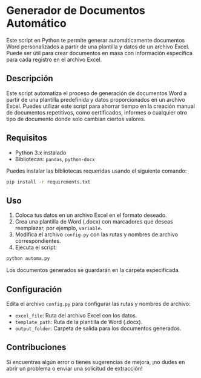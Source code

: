 # Generador de Documentos Automático

Este script en Python te permite generar automáticamente documentos Word personalizados a partir de una plantilla y datos de un archivo Excel. Puede ser útil para crear documentos en masa con información específica para cada registro en el archivo Excel.

## Descripción

Este script automatiza el proceso de generación de documentos Word a partir de una plantilla predefinida y datos proporcionados en un archivo Excel. Puedes utilizar este script para ahorrar tiempo en la creación manual de documentos repetitivos, como certificados, informes o cualquier otro tipo de documento donde solo cambian ciertos valores.

## Requisitos

- Python 3.x instalado
- Bibliotecas: `pandas`, `python-docx`

Puedes instalar las bibliotecas requeridas usando el siguiente comando:

```bash
pip install -r requirements.txt
```

## Uso

1. Coloca tus datos en un archivo Excel en el formato deseado.
2. Crea una plantilla de Word (.docx) con marcadores que deseas reemplazar, por ejemplo, `variable`.
3. Modifica el archivo `config.py` con las rutas y nombres de archivo correspondientes.
4. Ejecuta el script:

```bash
python automa.py
```

Los documentos generados se guardarán en la carpeta especificada.

## Configuración

Edita el archivo `config.py` para configurar las rutas y nombres de archivo:

- `excel_file`: Ruta del archivo Excel con los datos.
- `template_path`: Ruta de la plantilla de Word (.docx).
- `output_folder`: Carpeta de salida para los documentos generados.

## Contribuciones

Si encuentras algún error o tienes sugerencias de mejora, ¡no dudes en abrir un problema o enviar una solicitud de extracción!
